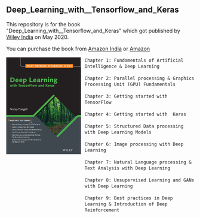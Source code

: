## Deep_Learning_with__Tensorflow_and_Keras

This repository is for the book "Deep_Learning_with__Tensorflow_and_Keras" which got published by [Wiley India](https://www.wileyindia.com) on May 2020. 

You can purchase the book from [Amazon India](https://www.amazon.in/Learning-TensorFlow-Keras-Pratap-Dangeti-ebook/dp/B089DGN2JR/ref=sr_1_4?dchild=1&keywords=pratap+dangeti&qid=1591283136&sr=8-4) or [Amazon](https://www.amazon.com/Learning-TensorFlow-Keras-Pratap-Dangeti-ebook/dp/B089DGN2JR/ref=sr_1_1?dchild=1&keywords=pratap+dangeti&qid=1591283178&sr=8-1)

<img src = "images/Image1.JPG"
	style = "float: left; margin-right:10px;"
	width = "200" />	




```
Chapter 1: Fundamentals of Artificial Intelligence & Deep Learning    

Chapter 2: Parallel processing & Graphics Processing Unit (GPU) Fundamentals 

Chapter 3: Getting started with TensorFlow

Chapter 4: Getting started with  Keras 

Chapter 5: Structured Data processing with Deep Learning Models

Chapter 6: Image processing with Deep Learning 

Chapter 7: Natural Language processing & Text Analysis with Deep Learning

Chapter 8: Unsupervised Learning and GANs with Deep Learning

Chapter 9: Best practices in Deep Learning & Introduction of Deep Reinforcement 

```